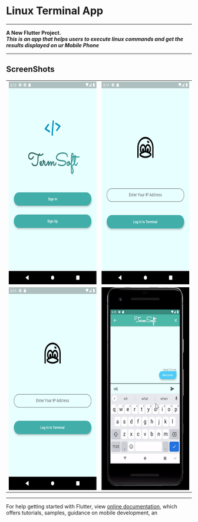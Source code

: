 # Linux Terminal App
---

**A New Flutter Project.**<br>
***This is an app that helps users to execute linux commands and get the results displayed on ur Mobile Phone***


---
ScreenShots
---
  <table>
    <tr>
      <td><img src="https://raw.githubusercontent.com/kevkanae/Terminal_App/master/xtra/1.png" alt="App SS" width="300" height="550" /></td>
      <td><img src="https://raw.githubusercontent.com/kevkanae/Terminal_App/master/xtra/2.png" alt="App SS" width="300" height="550" /></td>
    </tr>
    <tr>
      <td><img src="https://raw.githubusercontent.com/kevkanae/Terminal_App/master/xtra/2.png" alt="App SS" width="300" height="550" /></td>
      <td><img src="https://raw.githubusercontent.com/kevkanae/Terminal_App/master/xtra/a.gif" alt="App SS" width="300" height="550" /></td>
    </tr>
  </table>
  
---

 




For help getting started with Flutter, view
[online documentation](https://flutter.dev/docs), which offers tutorials,
samples, guidance on mobile development, an
